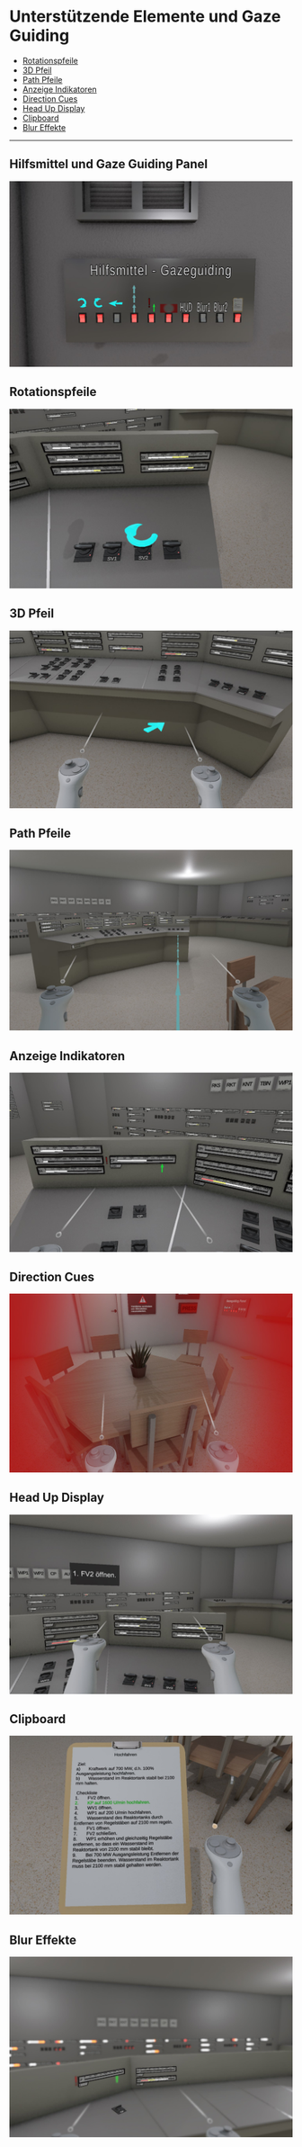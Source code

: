 # Unterstützende Elemente und Gaze Guiding

- [Rotationspfeile](#rotationspfeile)
- [3D Pfeil](#3d-pfeil)
- [Path Pfeile](#path-pfeile)
- [Anzeige Indikatoren](#anzeige-indikatoren)
- [Direction Cues](#direction-cues)
- [Head Up Display](#head-up-display)
- [Clipboard](#clipboard)
- [Blur Effekte](#objekt-blur)

<hr>

## Hilfsmittel und Gaze Guiding Panel
<img src="gg_panel.jpg" alt="Hilfsmittel und Gaze Guiding Panel"/>

## Rotationspfeile
<img src="gg_spin_arrow.jpg" alt="Rotationspfeile"/>


## 3D Pfeil
<img src="gg_3d_arrow.jpg" alt="3D Pfeil"/>


## Path Pfeile
<img src="gg_direction_path.jpg" alt="Path Pfeile"/>


## Anzeige Indikatoren
<img src="gg_display_indicator.jpg" alt="Display Indikatoren"/>


## Direction Cues
<img src="gg_direction_cue.jpg" alt="Direction Cues"/>


## Head Up Display
<img src="gg_hud.jpg" alt="HUD"/>


## Clipboard
<img src="gg_clipboard.jpg" alt="Clipboard Highlights"/>


## Blur Effekte
<img src="gg_blur.jpg" alt="Blur Effekte"/>

